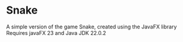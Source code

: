 # Snake
A simple version of the game Snake, created using the JavaFX library
Requires javaFX 23 and Java JDK 22.0.2
